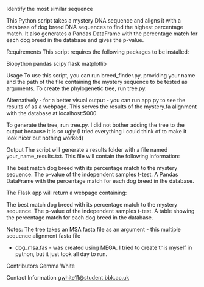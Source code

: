 Identify the most similar sequence

This Python script takes a mystery DNA sequence and aligns it with a database
of dog breed DNA sequences to find the highest percentage match. It also
generates a Pandas DataFrame with the percentage match for each dog breed
in the database and gives the p-value.


Requirements
This script requires the following packages to be installed:

Biopython
pandas
scipy
flask
matplotlib


Usage
To use this script, you can run breed_finder.py, providing your name and the path of the
file containing the mystery sequence to be tested as arguments.
To create the phylogenetic tree, run tree.py.

Alternatively - for a better visual output - you can run app.py to see the results of as a webpage.
This serves the results of the mystery.fa alignment with the database at localhost:5000.

To generate the tree, run tree.py. I did not bother adding the tree to the output because
it is so ugly (I tried everything I could think of to make it look nicer but nothing worked)


Output
The script will generate a results folder with a file named your_name_results.txt.
This file will contain the following information:

The best match dog breed with its percentage match to the mystery sequence.
The p-value of the independent samples t-test.
A Pandas DataFrame with the percentage match for each dog breed in the database.

The Flask app will return a webpage containing:

The best match dog breed with its percentage match to the mystery sequence.
The p-value of the independent samples t-test.
A table showing the percentage match for each dog breed in the database.


Notes:
The tree takes an MSA fasta file as an argument - this multiple sequence alignment fasta file
 - dog_msa.fas - was created using MEGA. I tried to create this myself in
python, but it just took all day to run.


Contributors
Gemma White


Contact Information
gwhite11@student.bbk.ac.uk